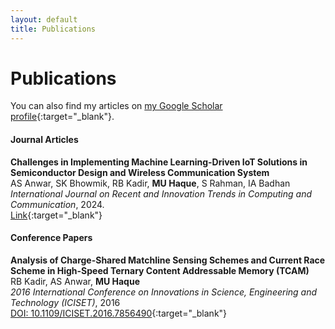 ```yaml
---
layout: default
title: Publications
---
```


# Publications

You can also find my articles on [my Google Scholar profile](https://scholar.google.com/citations?hl=en&user=qsD8a0MAAAAJ&view_op=list_works&sortby=pubdate){:target="_blank"}.

#### Journal Articles

**Challenges in Implementing Machine Learning-Driven IoT Solutions in Semiconductor Design and Wireless Communication System**  
AS Anwar, SK Bhowmik, RB Kadir, **MU Haque**, S Rahman, IA Badhan  
*International Journal on Recent and Innovation Trends in Computing and Communication*, 2024.  
[Link](https://ijritcc.org/index.php/ijritcc/article/view/11127){:target="_blank"}

#### Conference Papers

**Analysis of Charge-Shared Matchline Sensing Schemes and Current Race Scheme in High-Speed Ternary Content Addressable Memory (TCAM)**  
RB Kadir, AS Anwar, **MU Haque**  
*2016 International Conference on Innovations in Science, Engineering and Technology (ICISET)*, 2016  
[DOI: 10.1109/ICISET.2016.7856490](https://doi.org/10.1109/ICISET.2016.7856490){:target="_blank"}